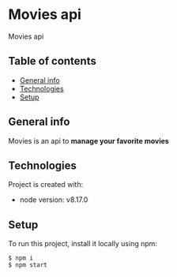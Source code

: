 # Movies api
Movies api
## Table of contents
* [General info](#general-info)
* [Technologies](#technologies)
* [Setup](#setup)

## General info
Movies is an api to **manage your favorite movies**
	
## Technologies
Project is created with:
* node version: v8.17.0
	
## Setup
To run this project, install it locally using npm:

```
$ npm i
$ npm start
```
